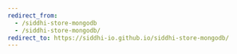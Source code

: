 ```yaml
---
redirect_from:
  - /siddhi-store-mongodb
  - /siddhi-store-mongodb/
redirect_to: https://siddhi-io.github.io/siddhi-store-mongodb/
---
```

